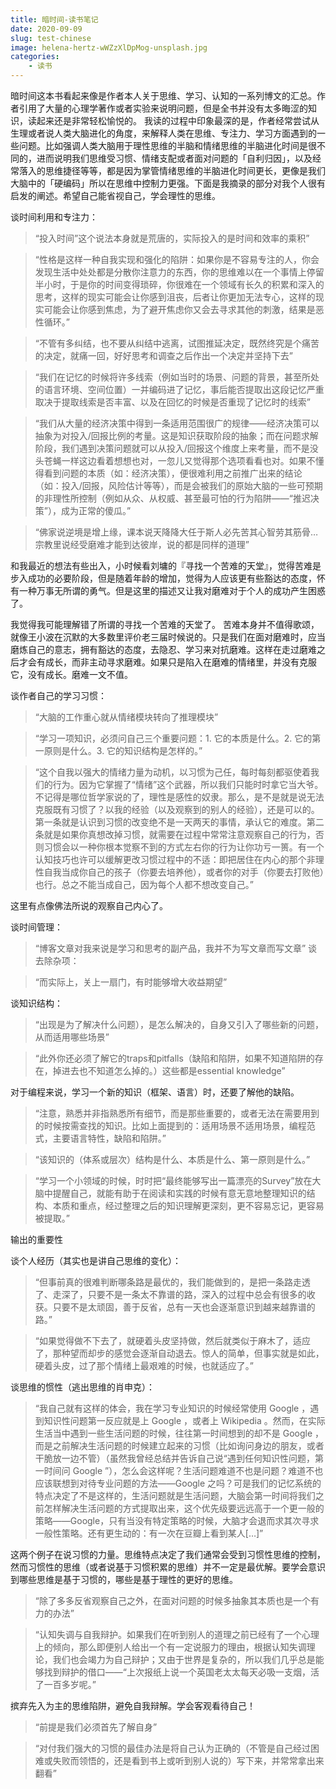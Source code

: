 ```yaml
---
title: 暗时间-读书笔记
date: 2020-09-09
slug: test-chinese
image: helena-hertz-wWZzXlDpMog-unsplash.jpg
categories:
    - 读书
---
```


暗时间这本书看起来像是作者本人关于思维、学习、认知的一系列博文的汇总。作者引用了大量的心理学著作或者实验来说明问题，但是全书并没有太多晦涩的知识，读起来还是非常轻松愉悦的。
我读的过程中印象最深的是，作者经常尝试从生理或者说人类大脑进化的角度，来解释人类在思维、专注力、学习方面遇到的一些问题。比如强调人类大脑用于理性思维的半脑和情绪思维的半脑进化时间是很不同的，进而说明我们思维受习惯、情绪支配或者面对问题的「自利归因」，以及经常落入的思维捷径等等，都是因为掌管情绪思维的半脑进化时间更长，更像是我们大脑中的「硬编码」所以在思维中控制力更强。下面是我摘录的部分对我个人很有启发的阐述。希望自己能省视自己，学会理性的思维。

谈时间利用和专注力：
> “投入时间”这个说法本身就是荒唐的，实际投入的是时间和效率的乘积”

> “性格是这样一种自我实现和强化的陷阱：如果你是不容易专注的人，你会发现生活中处处都是分散你注意力的东西，你的思维难以在一个事情上停留半小时，于是你的时间变得琐碎，你很难在一个领域有长久的积累和深入的思考，这样的现实可能会让你感到沮丧，后者让你更加无法专心，这样的现实可能会让你感到焦虑，为了避开焦虑你又会去寻求其他的刺激，结果是恶性循环。”

> “不管有多纠结，也不要从纠结中逃离，试图推延决定，既然终究是个痛苦的决定，就痛一回，好好思考和调查之后作出一个决定并坚持下去”

> “我们在记忆的时候将许多线索（例如当时的场景、问题的背景，甚至所处的语言环境、空间位置）一并编码进了记忆，事后能否提取出这段记忆严重取决于提取线索是否丰富、以及在回忆的时候是否重现了记忆时的线索”

> “我们从大量的经济决策中得到一条适用范围很广的规律——经济决策可以抽象为对投入/回报比例的考量。这是知识获取阶段的抽象；而在问题求解阶段，我们遇到决策问题就可以从投入/回报这个维度上来考量，而不是没头苍蝇一样这边看着想想也对，一忽儿又觉得那个选项看看也对。如果不懂得看到问题的本质（如：经济决策），便很难利用之前推广出来的结论（如：投入/回报，风险估计等等），而是会被我们的原始大脑的一些可预期的非理性所控制（例如从众、从权威、甚至最可怕的行为陷阱——“推迟决策”），成为正常的傻瓜。”

> “佛家说逆境是增上缘，课本说天降降大任于斯人必先苦其心智劳其筋骨…宗教里说经受磨难才能到达彼岸，说的都是同样的道理”
> 
和我最近的想法有些出入，小时候看刘墉的『寻找一个苦难的天堂』，觉得苦难是步入成功的必要阶段，但是随着年龄的增加，觉得为人应该更有些豁达的态度，怀有一种万事无所谓的勇气。但是这里的描述又让我对磨难对于个人的成功产生困惑了。

我觉得我可能理解错了所谓的寻找一个苦难的天堂了。
苦难本身并不值得歌颂，就像王小波在沉默的大多数里评价老三届时候说的。只是我们在面对磨难时，应当磨炼自己的意志，拥有豁达的态度，去隐忍、学习来对抗磨难。这样在走过磨难之后才会有成长，而非主动寻求磨难。如果只是陷入在磨难的情绪里，并没有克服它，没有成长。磨难一文不值。

谈作者自己的学习习惯：
> “大脑的工作重心就从情绪模块转向了推理模块”


> “学习一项知识，必须问自己三个重要问题：1. 它的本质是什么。2. 它的第一原则是什么。3. 它的知识结构是怎样的。”

>“这个自我以强大的情绪力量为动机，以习惯为己任，每时每刻都驱使着我们的行为。因为它掌握了“情绪”这个武器，所以我们只能时时拿它当大爷。不记得是哪位哲学家说的了，理性是感性的奴隶。那么，是不是就是说无法克服既有习惯了？以我的经验（以及观察到的别人的经验），还是可以的。第一条就是认识到习惯的改变绝不是一天两天的事情，承认它的难度。第二条就是如果你真想改掉习惯，就需要在过程中常常注意观察自己的行为，否则习惯会以一种你根本觉察不到的方式左右你的行为让你功亏一篑。有一个认知技巧也许可以缓解更改习惯过程中的不适：即把居住在内心的那个非理性自我当成你自己的孩子（你要去培养他），或者你的对手（你要去打败他）也行。总之不能当成自己，因为每个人都不想改变自己。”

这里有点像佛法所说的观察自己内心了。

谈时间管理：
>“博客文章对我来说是学习和思考的副产品，我并不为写文章而写文章”
谈去除杂项：

>“而实际上，关上一扇门，有时能够增大收益期望”

谈知识结构：
>“出现是为了解决什么问题），是怎么解决的，自身又引入了哪些新的问题，从而适用哪些场景”

>“此外你还必须了解它的traps和pitfalls（缺陷和陷阱，如果不知道陷阱的存在，掉进去也不知道怎么掉的。）这些都是essential knowledge”

对于编程来说，学习一个新的知识（框架、语言）时，还要了解他的缺陷。

>“注意，熟悉并非指熟悉所有细节，而是那些重要的，或者无法在需要用到的时候按需查找的知识。比如上面提到的：适用场景不适用场景，编程范式，主要语言特性，缺陷和陷阱。”

>“该知识的（体系或层次）结构是什么、本质是什么、第一原则是什么。”

>“学习一个小领域的时候，时时把“最终能够写出一篇漂亮的Survey”放在大脑中提醒自己，就能有助于在阅读和实践的时候有意无意地整理知识的结构、本质和重点，经过整理之后的知识理解更深刻，更不容易忘记，更容易被提取。”

输出的重要性

谈个人经历（其实也是讲自己思维的变化）：
>“但事前真的很难判断哪条路是最优的，我们能做到的，是把一条路走透了、走深了，只要不是一条太不靠谱的路，深入的过程中总会有很多的收获。只要不是太顽固，善于反省，总有一天也会逐渐意识到越来越靠谱的路。”

>“如果觉得做不下去了，就硬着头皮坚持做，然后就类似于麻木了，适应了，那种望而却步的感觉会逐渐自动退去。惊人的简单，但事实就是如此，硬着头皮，过了那个情绪上最艰难的时候，也就适应了。”

谈思维的惯性（逃出思维的肖申克）：
>“我自己就有这样的体会，我在学习专业知识的时候经常使用 Google ，遇到知识性问题第一反应就是上 Google ，或者上 Wikipedia 。然而，在实际生活当中遇到一些生活问题的时候，往往第一时间想到的却不是 Google ，而是之前解决生活问题的时候建立起来的习惯（比如询问身边的朋友，或者干脆放一边不管）（虽然我曾经总结并告诉自己说“遇到任何知识性问题，第一时间问 Google ”），怎么会这样呢？生活问题难道不也是问题？难道不也应该联想到对待专业问题的方法——Google 之吗？可是我们的记忆系统的特点决定了不是这样的，生活问题就是生活问题，大脑会第一时间将我们之前怎样解决生活问题的方式提取出来，这个优先级要远远高于一个更一般的策略——Google，只有当没有特定策略的时候，大脑才会退而求其次寻求一般性策略。还有更生动的：有一次在豆瓣上看到某人[…]”

这两个例子在说习惯的力量。思维特点决定了我们通常会受到习惯性思维的控制，然而习惯性的思维（或者说基于习惯积累的思维）并不一定是最优解。要学会意识到哪些思维是基于习惯的，哪些是基于理性的更好的思维。

>“除了多多反省观察自己之外，在面对问题的时候多抽象其本质也是一个有力的办法”

>“认知失调与自我辩护。如果我们在听到别人的道理之前已经有了一个心理上的倾向，那么即便别人给出一个有一定说服力的理由，根据认知失调理论，我们也会竭力为自己辩护；又由于世界是复杂的，所以我们几乎总是能够找到辩护的借口——“上次报纸上说一个英国老太太每天必吸一支烟，活了一百多岁呢。”

摈弃先入为主的思维陷阱，避免自我辩解。学会客观看待自己！

>“前提是我们必须首先了解自身”

>“对付我们强大的习惯的最佳办法是将自己认为正确的（不管是自己经过困难或失败而领悟的，还是看到书上或听到别人说的）写下来，并常常拿出来翻看”


